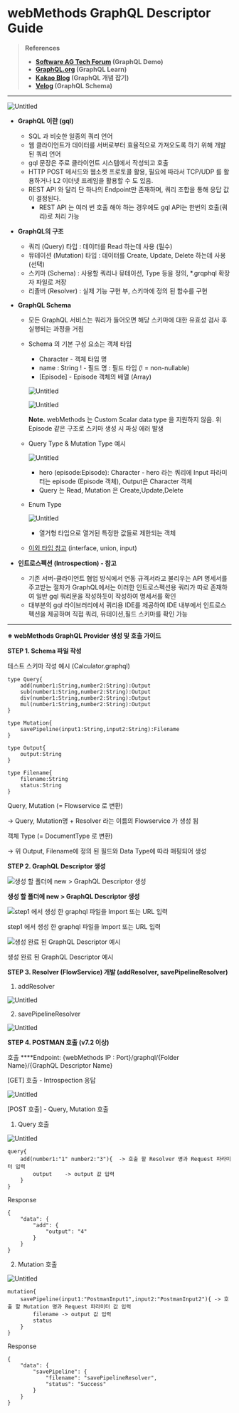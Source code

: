 # webMethods GraphQL Descriptor Guide

> **References**
> 
> - **[Software AG Tech Forum](https://tech.forums.softwareag.com/t/demo-on-graphql-and-working-with-graphql-descriptors-in-is-10-4/237241) (GraphQL Demo)**
> - **[GraphQL.org](https://graphql.org/learn/) (GraphQL Learn)**
> - **[Kakao Blog](https://tech.kakao.com/2019/08/01/graphql-basic/) (GraphQL 개념 잡기)**
> - **[Velog](https://velog.io/@combi_jihoon/GraphQL-Docs%EB%A5%BC-%ED%86%B5%ED%95%9C-%EC%A0%95%EB%A6%AC%EC%8A%A4%ED%82%A4%EB%A7%88-%ED%83%80%EC%9E%85) (GraphQL Schema)**

---

![Untitled](webMethods%20GraphQL%20Descriptor%20Guide%203af67b8d8c534d66964addc6f20dd0bd/Untitled.png)

- **GraphQL 이란 (gql)**
    - SQL 과 비슷한 일종의 쿼리 언어
    - 웹 클라이언트가 데이터를 서버로부터 효율적으로 가져오도록 하기 위해 개발 된 쿼리 언어
    - gql 문장은 주로 클라이언트 시스템에서 작성되고 호출
    - HTTP POST 메서드와 웹소켓 프로토콜 활용, 필요에 따라서 TCP/UDP 를 활용하거나 L2 이더넷 프레임을 활용할 수 도 있음.
    - REST API 와 달리 단 하나의 Endpoint만 존재하며, 쿼리 조합을 통해 응답 값이 결정된다.
        - REST API 는 여러 번 호출 해야 하는 경우에도 gql API는 한번의 호출(쿼리)로 처리 가능
    
- **GraphQL의 구조**
    - 쿼리 (Query) 타입 : 데이터를 Read 하는데 사용 (필수)
    - 뮤테이션 (Mutation) 타입 : 데이터를 Create, Update, Delete 하는데 사용 (선택)
    - 스키마 (Schema) : 사용할 쿼리나 뮤테이션, Type 등을 정의, *.grqphql 확장자 파일로 저장
    - 리졸버 (Resolver) : 실제 기능 구현 부, 스키마에 정의 된 함수를 구현
    
- **GraphQL Schema**
    - 모든 GraphQL 서비스는 쿼리가 들어오면 해당 스키마에 대한 유효성 검사 후 실행되는 과정을 거침
    - Schema 의 기본 구성 요소는 객체 타입
        - Character - 객체 타입 명
        - name : String ! - 필드 명 : 필드 타입 (! = non-nullable)
        - [Episode] - Episode 객체의 배열 (Array)
        
        ![Untitled](webMethods%20GraphQL%20Descriptor%20Guide%203af67b8d8c534d66964addc6f20dd0bd/Untitled%201.png)
        
        ![Untitled](webMethods%20GraphQL%20Descriptor%20Guide%203af67b8d8c534d66964addc6f20dd0bd/Untitled%202.png)
        
        **Note.** webMethods 는 Custom Scalar data type 을 지원하지 않음. 위 Episode 같은 구조로 스키마 생성 시 파싱 에러 발생
        
    - Query Type & Mutation Type 예시
        
        ![Untitled](webMethods%20GraphQL%20Descriptor%20Guide%203af67b8d8c534d66964addc6f20dd0bd/Untitled%203.png)
        
        - hero (episode:Episode): Character - hero 라는 쿼리에 Input 파라미터는 episode (Episode 객체), Output은 Character 객체
        - Query 는 Read, Mutation 은 Create,Update,Delete
    
    - Enum Type
        
        ![Untitled](webMethods%20GraphQL%20Descriptor%20Guide%203af67b8d8c534d66964addc6f20dd0bd/Untitled%204.png)
        
        - 열거형 타입으로 열거된 특정한 값들로 제한되는 객체
        
    - [이외 타입 참고](https://velog.io/@combi_jihoon/GraphQL-Docs%EB%A5%BC-%ED%86%B5%ED%95%9C-%EC%A0%95%EB%A6%AC%EC%8A%A4%ED%82%A4%EB%A7%88-%ED%83%80%EC%9E%85) (interface, union, input)

- **인트로스펙션 (Introspection) - 참고**
    - 기존 서버-클라이언트 협업 방식에서 연동 규격서라고 불리우는 API 명세서를 주고받는 절차가 GraphQL에서는 이러한 인트로스펙션용 쿼리가 따로 존재하여 일반 gql 쿼리문을 작성하듯이 작성하여 명세서를 확인
    - 대부분의 gql 라이브러리에서 쿼리용 IDE를 제공하여 IDE 내부에서 인트로스펙션을 제공하며 직접 쿼리, 뮤테이션,필드 스키마를 확인 가능

---

**※ webMethods GraphQL Provider 생성 및 호출 가이드**

**STEP 1. Schema 파일 작성**

테스트 스키마 작성 예시 (Calculator.graphql)

```
type Query{
	add(number1:String,number2:String):Output
	sub(number1:String,number2:String):Output
	div(number1:String,number2:String):Output
	mul(number1:String,number2:String):Output
}

type Mutation{
	savePipeline(input1:String,input2:String):Filename
}

type Output{
	output:String
}

type Filename{
	filename:String
	status:String
}
```

Query, Mutation (= Flowservice 로 변환)

→ Query, Mutation명 + Resolver 라는 이름의 Flowservice 가 생성 됨

객체 Type (= DocumentType 로 변환)

→ 위 Output, Filename에 정의 된 필드와 Data Type에 따라 매핑되어 생성

**STEP 2. GraphQL Descriptor 생성**

![**생성 할 폴더에 new > GraphQL Descriptor 생성**](webMethods%20GraphQL%20Descriptor%20Guide%203af67b8d8c534d66964addc6f20dd0bd/Untitled%205.png)

**생성 할 폴더에 new > GraphQL Descriptor 생성**

![step1 에서 생성 한 graphql 파일을 Import 또는 URL 입력](webMethods%20GraphQL%20Descriptor%20Guide%203af67b8d8c534d66964addc6f20dd0bd/Untitled%206.png)

step1 에서 생성 한 graphql 파일을 Import 또는 URL 입력

![생성 완료 된 GraphQL Descriptor 예시](webMethods%20GraphQL%20Descriptor%20Guide%203af67b8d8c534d66964addc6f20dd0bd/Untitled%207.png)

생성 완료 된 GraphQL Descriptor 예시

**STEP 3. Resolver (FlowService) 개발 (addResolver, savePipelineResolver)**

1. addResolver

![Untitled](webMethods%20GraphQL%20Descriptor%20Guide%203af67b8d8c534d66964addc6f20dd0bd/Untitled%208.png)

2. savePipelineResolver

![Untitled](webMethods%20GraphQL%20Descriptor%20Guide%203af67b8d8c534d66964addc6f20dd0bd/Untitled%209.png)

**STEP 4. POSTMAN 호출 (v7.2 이상)**

호출 ****Endpoint: {webMethods IP : Port}/graphql/{Folder Name}/{GraphQL Descriptor Name}

[GET] 호출 - Introspection 응답

![Untitled](webMethods%20GraphQL%20Descriptor%20Guide%203af67b8d8c534d66964addc6f20dd0bd/Untitled%2010.png)

[POST 호출] - Query, Mutation 호출

1. Query 호출

![Untitled](webMethods%20GraphQL%20Descriptor%20Guide%203af67b8d8c534d66964addc6f20dd0bd/Untitled%2011.png)

```
query{
    add(number1:"1" number2:"3"){  -> 호출 할 Resolver 명과 Request 파라미터 입력
        output    -> output 값 입력
    }
}
```

Response

```
{
    "data": {
        "add": {
            "output": "4"
        }
    }
}
```

2. Mutation 호출

![Untitled](webMethods%20GraphQL%20Descriptor%20Guide%203af67b8d8c534d66964addc6f20dd0bd/Untitled%2012.png)

```
mutation{
    savePipeline(input1:"PostmanInput1",input2:"PostmanInput2"){ -> 호출 할 Mutation 명과 Request 파라미터 값 입력
        filename -> output 값 입력
        status
    }
}
```

Response

```
{
    "data": {
        "savePipeline": {
            "filename": "savePipelineResolver",
            "status": "Success"
        }
    }
}
```
